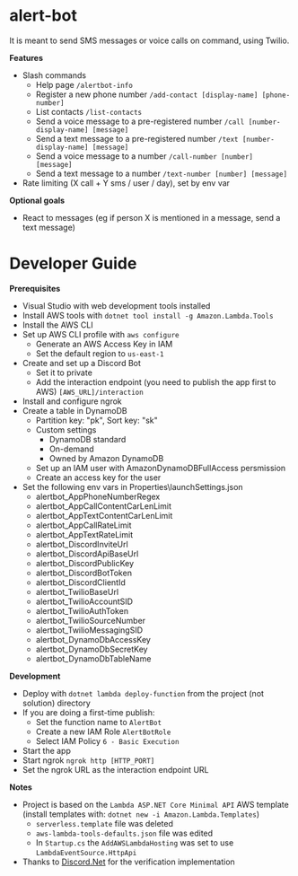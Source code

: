 # alert-bot

It is meant to send SMS messages or voice calls on command, using Twilio.

**Features**
- Slash commands
  - Help page `/alertbot-info`
  - Register a new phone number `/add-contact [display-name] [phone-number]`
  - List contacts `/list-contacts`
  - Send a voice message to a pre-registered number `/call [number-display-name] [message]`
  - Send a text message to a pre-registered number `/text [number-display-name] [message]`
  - Send a voice message to a number `/call-number [number] [message]`
  - Send a text message to a number `/text-number [number] [message]`
- Rate limiting (X call + Y sms / user / day), set by env var

**Optional goals**
- React to messages (eg if person X is mentioned in a message, send a text message)

# Developer Guide
**Prerequisites**
- Visual Studio with web development tools installed
- Install AWS tools with `dotnet tool install -g Amazon.Lambda.Tools`
- Install the AWS CLI
- Set up AWS CLI profile with `aws configure`
  - Generate an AWS Access Key in IAM
  - Set the default region to `us-east-1`
- Create and set up a Discord Bot
  - Set it to private
  - Add the interaction endpoint (you need to publish the app first to AWS) `[AWS_URL]/interaction`
- Install and configure ngrok
- Create a table in DynamoDB
  - Partition key: "pk", Sort key: "sk"
  - Custom settings
    - DynamoDB standard
    - On-demand
    - Owned by Amazon DynamoDB
  - Set up an IAM user with AmazonDynamoDBFullAccess persmission
  - Create an access key for the user
- Set the following env vars in Properties\launchSettings.json
  - alertbot_AppPhoneNumberRegex
  - alertbot_AppCallContentCarLenLimit
  - alertbot_AppTextContentCarLenLimit
  - alertbot_AppCallRateLimit
  - alertbot_AppTextRateLimit
  - alertbot_DiscordInviteUrl
  - alertbot_DiscordApiBaseUrl
  - alertbot_DiscordPublicKey
  - alertbot_DiscordBotToken
  - alertbot_DiscordClientId
  - alertbot_TwilioBaseUrl
  - alertbot_TwilioAccountSID
  - alertbot_TwilioAuthToken
  - alertbot_TwilioSourceNumber
  - alertbot_TwilioMessagingSID
  - alertbot_DynamoDbAccessKey
  - alertbot_DynamoDbSecretKey
  - alertbot_DynamoDbTableName

**Development**
- Deploy with `dotnet lambda deploy-function` from the project (not solution) directory
- If you are doing a first-time publish:
  - Set the function name to `AlertBot`
  - Create a new IAM Role `AlertBotRole`
  - Select IAM Policy `6 - Basic Execution`
- Start the app
- Start ngrok `ngrok http [HTTP_PORT]`
- Set the ngrok URL as the interaction endpoint URL

**Notes**
- Project is based on the `Lambda ASP.NET Core Minimal API` AWS template (install templates with: `dotnet new -i Amazon.Lambda.Templates`)
  - `serverless.template` file was deleted
  - `aws-lambda-tools-defaults.json` file was edited
  - In `Startup.cs` the `AddAWSLambdaHosting` was set to use `LambdaEventSource.HttpApi`
- Thanks to [Discord.Net](https://github.com/discord-net/Discord.Net) for the verification implementation
